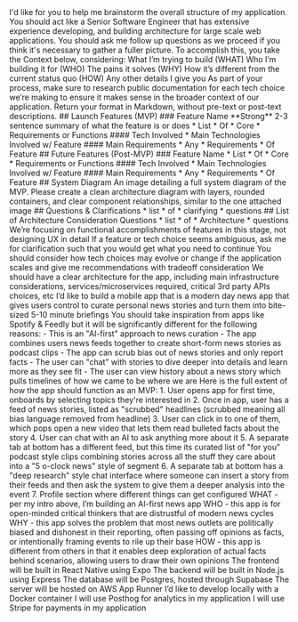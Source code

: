 <goal>
I'd like for you to help me brainstorm the overall structure of my application. You should act like a Senior Software Engineer that has extensive experience developing, and building architecture for large scale web applications. You should ask me follow up questions as we proceed if you think it's necessary to gather a fuller picture.
To accomplish this, you take the Context below, considering:
What I’m trying to build (WHAT)
Who I’m building it for (WHO)
The pains it solves (WHY)
How it’s different from the current status quo (HOW)
Any other details I give you
<sub-goal>
As part of your process, make sure to research public documentation for each tech choice we’re making to ensure it makes sense in the broader context of our application.
</sub-goal>
</goal>
<format>
Return your format in Markdown, without pre-text or post-text descriptions.
## Launch Features (MVP)
### Feature Name
**Strong** 2-3 sentence summary of what the feature is or does
* List
* Of
* Core
* Requirements or Functions
#### Tech Involved
* Main Technologies Involved w/ Feature
#### Main Requirements
* Any
* Requirements
* Of Feature
## Future Features (Post-MVP)
### Feature Name
* List
* Of
* Core
* Requirements or Functions
#### Tech Involved
* Main Technologies Involved w/ Feature
#### Main Requirements
* Any
* Requirements
* Of Feature
## System Diagram
An image detailing a full system diagram of the MVP. Please create a clean architecture diagram with layers, rounded containers, and clear component relationships, similar to the one attached image
## Questions & Clarifications
* list
* of
* clarifying
* questions
## List of Architecture Consideration Questions
* list
* of
* Architecture
* questions
</format>
<warnings-or-guidance>
We’re focusing on functional accomplishments of features in this stage, not designing UX in detail
If a feature or tech choice seems ambiguous, ask me for clarification such that you would get what you need to continue
You should consider how tech choices may evolve or change if the application scales and give me recommendations with tradeoff consideration
We should have a clear architecture for the app, including main infrastructure considerations, services/microservices required, critical 3rd party APIs choices, etc
</warnings-or-guidance>
<context>
I’d like to build a mobile app that is a modern day news app that gives users control to curate personal news stories and turn them into bite-sized 5-10 minute briefings
You should take inspiration from apps like Spotify & Feedly but it will be significantly different for the following reasons:
- This is an "AI-first" approach to news curation
- The app combines users news feeds together to create short-form news stories as podcast clips
- The app can scrub bias out of news stories and only report facts
- The user can "chat" with stories to dive deeper into details and learn more as they see fit
- The user can view history about a news story which pulls timelines of how we came to be where we are
Here is the full extent of how the app should function as an MVP:
1. User opens app for first time, onboards by selecting topics they're interested in
2. Once in app, user has a feed of news stories, listed as "scrubbed" headlines (scrubbed meaning all bias language removed from headline)
3. User can click in to one of them, which pops open a new video that lets them read bulleted facts about the story
4. User can chat with an AI to ask anything more about it
5. A separate tab at bottom has a different feed, but this time its curated list of "for you" podcast style clips combining stories across all the stuff they care about into a "5 o-clock news" style of segment
6. A separate tab at bottom has a "deep research" style chat interface where someone can insert a story from their feeds and then ask the system to give them a deeper analysis into the event
7. Profile section where different things can get configured
<other-critical-notes>
WHAT - per my intro above, I’m building an AI-first news app 
WHO - this app is for open-minded critical thinkers that are distrustful of modern news cycles
WHY - this app solves the problem that most news outlets are politically biased and dishonest in their reporting, often passing off opinions as facts, or intentionally framing events to rile up their base
HOW - this app is different from others in that it enables deep exploration of actual facts behind scenarios, allowing users to draw their own opinions
</other-critical-notes>
<current-tech-choices>
The frontend will be built in React Native using Expo
The backend will be built in Node.js using Express
The database will be Postgres, hosted through Supabase
The server will be hosted on AWS App Runner
I’d like to develop locally with a Docker container
I will use Posthog for analytics in my application
I will use Stripe for payments in my application
</current-tech-choices>
</context>


